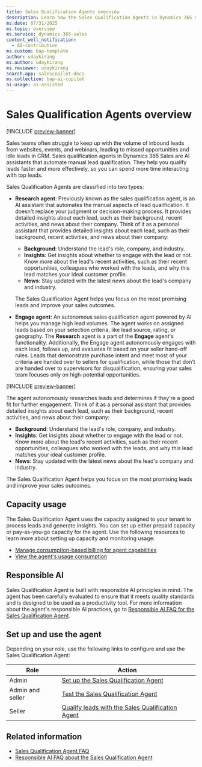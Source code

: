 ```yaml
---
title: Sales Qualification Agents overview
description: Learn how the Sales Qualification Agents in Dynamics 365 Sales can be your personal assistant in qualifying leads and improving sales outcomes.
ms.date: 07/31/2025
ms.topic: overview
ms.service: dynamics-365-sales
content_well_notification:
  - AI-contribution
ms.custom: bap-template
author: udaykirang
ms.author: udaykirang
ms.reviewer: udaykirang
search.app: salescopilot-docs
ms.collection: bap-ai-copilot
ai-usage: ai-assisted
---
```


# Sales Qualification Agents overview

[!INCLUDE [preview-banner](~/../shared-content/shared/preview-includes/preview-banner.md)]

Sales teams often struggle to keep up with the volume of inbound leads from websites, events, and webinars, leading to missed opportunities and idle leads in CRM. Sales qualification agents in Dynamics 365 Sales are AI assistants that automate manual lead qualification. They help you qualify leads faster and more effectively, so you can spend more time interacting with top leads.

Sales Qualification Agents are classified into two types:

- **Research agent**: Previously known as the sales qualification agent, is an AI assistant that automates the manual aspects of lead qualification. It doesn't replace your judgment or decision-making process. It provides detailed insights about each lead, such as their background, recent activities, and news about their company. Think of it as a personal assistant that provides detailed insights about each lead, such as their background, recent activities, and news about their company:

    - **Background**: Understand the lead's role, company, and industry.
    - **Insights**: Get insights about whether to engage with the lead or not. Know more about the lead's recent activities, such as their recent opportunities, colleagues who worked with the leads, and why this lead matches your ideal customer profile.
    - **News**: Stay updated with the latest news about the lead's company and industry.

    The Sales Qualification Agent helps you focus on the most promising leads and improve your sales outcomes.

- **Engage agent**: An autonomous sales qualification agent powered by AI helps you manage high lead volumes. The agent works on assigned leads based on your selection criteria, like lead source, rating, or geography. The **Research** agent is a part of the **Engage** agent's functionality. Additionally, the Engage agent autonomously engages with each lead, follows up, and evaluates fit based on your seller hand-off rules. Leads that demonstrate purchase intent and meet most of your criteria are handed over to sellers for qualification, while those that don’t are handed over to supervisors for disqualification, ensuring your sales team focuses only on high-potential opportunities.  




[!INCLUDE [preview-banner](~/../shared-content/shared/preview-includes/preview-note-d365.md)]

The agent autonomously researches leads and determines if they're a good fit for further engagement. Think of it as a personal assistant that provides detailed insights about each lead, such as their background, recent activities, and news about their company:

- **Background**: Understand the lead's role, company, and industry.
- **Insights**: Get insights about whether to engage with the lead or not. Know more about the lead's recent activities, such as their recent opportunities, colleagues who worked with the leads, and why this lead matches your ideal customer profile.
- **News**: Stay updated with the latest news about the lead's company and industry.

The Sales Qualification Agent helps you focus on the most promising leads and improve your sales outcomes.

## Capacity usage

The Sales Qualification Agent uses the capacity assigned to your tenant to process leads and generate insights. You can set up either prepaid capacity or pay-as-you-go capacity for the agent. Use the following resources to learn more about setting up capacity and monitoring usage: 

- [Manage consumption-based billing for agent capabilities](copilot-consumption-based-billing.md)
- [View the agent's usage consumption](configure-sales-qualification-agent.md#view-the-agents-usage-consumption)

## Responsible AI

Sales Qualification Agent is built with responsible AI principles in mind. The agent has been carefully evaluated to ensure that it meets quality standards and is designed to be used as a productivity tool. For more information about the agent's responsible AI practices, go to [Responsible AI FAQ for the Sales Qualification Agent](faqs-sales-qualification-agent.md).

## Set up and use the agent

Depending on your role, use the following links to configure and use the Sales Qualification Agent:

| Role | Action |
|------|--------|
| Admin | [Set up the Sales Qualification Agent](configure-sales-qualification-agent.md) |
| Admin and seller | [Test the Sales Qualification Agent](test-sales-qualification-agent.md) |
| Seller | [Qualify leads with the Sales Qualification Agent](use-sales-qualification-agent.md) |

## Related information

- [Sales Qualification Agent FAQ](sales-qualification-agent-faq.md)
- [Responsible AI FAQ about the Sales Qualification Agent](faqs-sales-qualification-agent.md)
